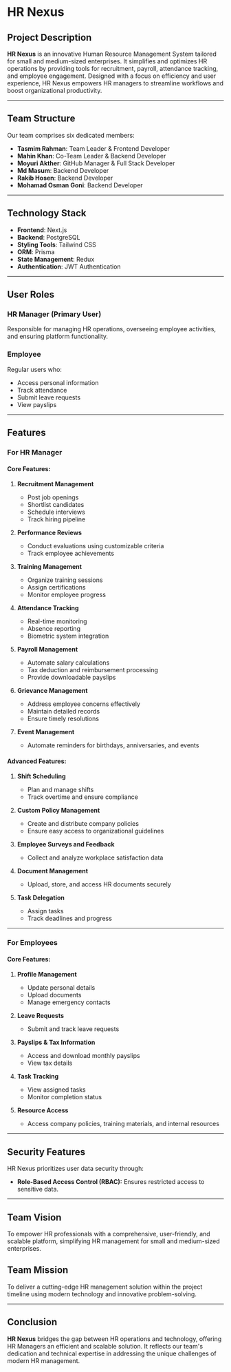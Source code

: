 # HR Nexus

## Project Description

**HR Nexus** is an innovative Human Resource Management System tailored for small and medium-sized enterprises. It simplifies and optimizes HR operations by providing tools for recruitment, payroll, attendance tracking, and employee engagement. Designed with a focus on efficiency and user experience, HR Nexus empowers HR managers to streamline workflows and boost organizational productivity.

---

## Team Structure

Our team comprises six dedicated members:

- **Tasmim Rahman**: Team Leader & Frontend Developer
- **Mahin Khan**: Co-Team Leader & Backend Developer
- **Moyuri Akther**: GitHub Manager & Full Stack Developer
- **Md Masum**: Backend Developer
- **Rakib Hosen**: Backend Developer
- **Mohamad Osman Goni**: Backend Developer

---

## Technology Stack

- **Frontend**: Next.js
- **Backend**: PostgreSQL
- **Styling Tools**: Tailwind CSS
- **ORM**: Prisma
- **State Management**: Redux
- **Authentication**: JWT Authentication

---

## User Roles

### **HR Manager (Primary User)**

Responsible for managing HR operations, overseeing employee activities, and ensuring platform functionality.

### **Employee**

Regular users who:

- Access personal information
- Track attendance
- Submit leave requests
- View payslips

---

## Features

### **For HR Manager**

#### Core Features:

1. **Recruitment Management**

   - Post job openings
   - Shortlist candidates
   - Schedule interviews
   - Track hiring pipeline

2. **Performance Reviews**

   - Conduct evaluations using customizable criteria
   - Track employee achievements

3. **Training Management**

   - Organize training sessions
   - Assign certifications
   - Monitor employee progress

4. **Attendance Tracking**

   - Real-time monitoring
   - Absence reporting
   - Biometric system integration

5. **Payroll Management**

   - Automate salary calculations
   - Tax deduction and reimbursement processing
   - Provide downloadable payslips

6. **Grievance Management**

   - Address employee concerns effectively
   - Maintain detailed records
   - Ensure timely resolutions

7. **Event Management**
   - Automate reminders for birthdays, anniversaries, and events

#### Advanced Features:

1. **Shift Scheduling**

   - Plan and manage shifts
   - Track overtime and ensure compliance

2. **Custom Policy Management**

   - Create and distribute company policies
   - Ensure easy access to organizational guidelines

3. **Employee Surveys and Feedback**

   - Collect and analyze workplace satisfaction data

4. **Document Management**

   - Upload, store, and access HR documents securely

5. **Task Delegation**
   - Assign tasks
   - Track deadlines and progress

---

### **For Employees**

#### Core Features:

1. **Profile Management**

   - Update personal details
   - Upload documents
   - Manage emergency contacts

2. **Leave Requests**

   - Submit and track leave requests

3. **Payslips & Tax Information**

   - Access and download monthly payslips
   - View tax details

4. **Task Tracking**

   - View assigned tasks
   - Monitor completion status

5. **Resource Access**
   - Access company policies, training materials, and internal resources

---

## Security Features

HR Nexus prioritizes user data security through:

- **Role-Based Access Control (RBAC):** Ensures restricted access to sensitive data.

---

## Team Vision

To empower HR professionals with a comprehensive, user-friendly, and scalable platform, simplifying HR management for small and medium-sized enterprises.

## Team Mission

To deliver a cutting-edge HR management solution within the project timeline using modern technology and innovative problem-solving.

---

## Conclusion

**HR Nexus** bridges the gap between HR operations and technology, offering HR Managers an efficient and scalable solution. It reflects our team's dedication and technical expertise in addressing the unique challenges of modern HR management.

